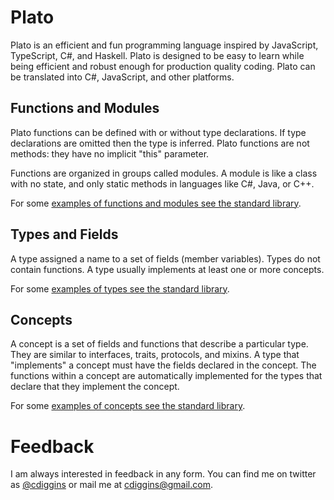 # Plato

Plato is an efficient and fun programming language inspired by JavaScript, TypeScript, C#, and Haskell.
Plato is designed to be easy to learn while being efficient and robust enough for production quality coding.
Plato can be translated into C#, JavaScript, and other platforms. 

## Functions and Modules

Plato functions can be defined with or without type declarations. If type declarations are omitted then the type is inferred.
Plato functions are not methods: they have no implicit "this" parameter.   

Functions are organized in groups called modules. A module is like a class with no state, and only static methods in languages like C#, Java, or C++.  

For some [examples of functions and modules see the standard library](https://github.com/cdiggins/plato/blob/main/PlatoStandardLibrary/modules.plato).

## Types and Fields

A type assigned a name to a set of fields (member variables). Types do not contain functions. A type usually implements at 
least one or more concepts. 

For some [examples of types see the standard library](https://github.com/cdiggins/plato/blob/main/PlatoStandardLibrary/types.plato).

## Concepts 

A concept is a set of fields and functions that describe a particular type. They are similar to 
interfaces, traits, protocols, and mixins. A type that "implements" a concept must have the fields 
declared in the concept. The functions within a concept are automatically implemented for the types that declare that they 
implement the concept.  

For some [examples of concepts see the standard library](https://github.com/cdiggins/plato/blob/main/PlatoStandardLibrary/concepts.plato).

# Feedback

I am always interested in feedback in any form. You can find me on twitter as [@cdiggins](https://twitter.com/cdiggins) or mail me at [cdiggins@gmail.com](mailto:cdiggins@gmail.com).
